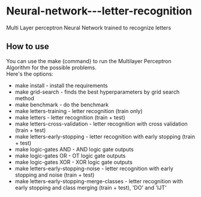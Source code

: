 # Neural-network---letter-recognition
Multi Layer perceptron Neural Network  trained to recognize letters 

## How to use
You can use the make {command} to run the Multilayer Perceptron Algorithm for the possible problems. <br/>
Here's the options:<br/>
<ul>
<li>make install - install the requirements</li>
<li>make grid-search - finds the best hyperparameters by grid search method</li>
<li>make benchmark - do the benchmark</li>
<li>make letters-training - letter recognition (train only)</li>
<li>make letters - letter recognition (train + test)</li>
<li>make letters-cross-validation - letter recognition with cross validation (train + test)</li>
<li>make letters-early-stopping - letter recognition with early stopping (train + test)</li>
<li>make logic-gates AND - AND logic gate outputs</li>
<li>make logic-gates OR - OT logic gate outputs</li>
<li>make logic-gates XOR - XOR logic gate outputs</li>
<li>make letters-early-stopping-noise - letter recognition with early stopping and noise (train + test)</li>
<li>make letters-early-stopping-merge-classes - letter recognition with early stopping and class merging (train + test), 'DO' and 'IJT'</li>
</ul> 
